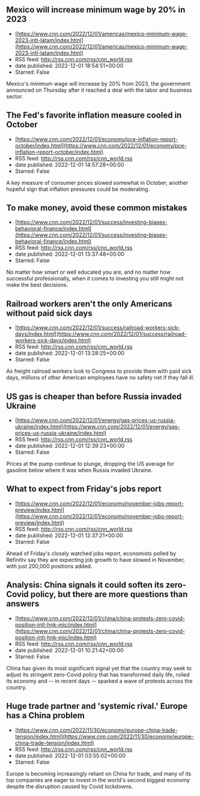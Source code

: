 ## Mexico will increase minimum wage by 20% in 2023
 - [https://www.cnn.com/2022/12/01/americas/mexico-minimum-wage-2023-intl-latam/index.html](https://www.cnn.com/2022/12/01/americas/mexico-minimum-wage-2023-intl-latam/index.html)
 - RSS feed: http://rss.cnn.com/rss/cnn_world.rss
 - date published: 2022-12-01 18:54:51+00:00
 - Starred: False

Mexico's minimum wage will increase by 20% from 2023, the government announced on Thursday after it reached a deal with the labor and business sector.

## The Fed's favorite inflation measure cooled in October
 - [https://www.cnn.com/2022/12/01/economy/pce-inflation-report-october/index.html](https://www.cnn.com/2022/12/01/economy/pce-inflation-report-october/index.html)
 - RSS feed: http://rss.cnn.com/rss/cnn_world.rss
 - date published: 2022-12-01 14:57:28+00:00
 - Starred: False

A key measure of consumer prices slowed somewhat in October, another hopeful sign that inflation pressures could be moderating.

## To make money, avoid these common mistakes
 - [https://www.cnn.com/2022/12/01/success/investing-biases-behavioral-finance/index.html](https://www.cnn.com/2022/12/01/success/investing-biases-behavioral-finance/index.html)
 - RSS feed: http://rss.cnn.com/rss/cnn_world.rss
 - date published: 2022-12-01 13:37:48+00:00
 - Starred: False

No matter how smart or well educated you are, and no matter how successful professionally, when it comes to investing you still might not make the best decisions.

## Railroad workers aren't the only Americans without paid sick days
 - [https://www.cnn.com/2022/12/01/success/railroad-workers-sick-days/index.html](https://www.cnn.com/2022/12/01/success/railroad-workers-sick-days/index.html)
 - RSS feed: http://rss.cnn.com/rss/cnn_world.rss
 - date published: 2022-12-01 13:28:25+00:00
 - Starred: False

As freight railroad workers look to Congress to provide them with paid sick days, millions of other American employees have no safety net if they fall ill.

## US gas is cheaper than before Russia invaded Ukraine
 - [https://www.cnn.com/2022/12/01/energy/gas-prices-us-russia-ukraine/index.html](https://www.cnn.com/2022/12/01/energy/gas-prices-us-russia-ukraine/index.html)
 - RSS feed: http://rss.cnn.com/rss/cnn_world.rss
 - date published: 2022-12-01 12:39:23+00:00
 - Starred: False

Prices at the pump continue to plunge, dropping the US average for gasoline below where it was when Russia invaded Ukraine.

## What to expect from Friday's jobs report
 - [https://www.cnn.com/2022/12/01/economy/november-jobs-report-preview/index.html](https://www.cnn.com/2022/12/01/economy/november-jobs-report-preview/index.html)
 - RSS feed: http://rss.cnn.com/rss/cnn_world.rss
 - date published: 2022-12-01 12:37:21+00:00
 - Starred: False

Ahead of Friday's closely watched jobs report, economists polled by Refinitiv say they are expecting job growth to have slowed in November, with just 200,000 positions added.

## Analysis: China signals it could soften its zero-Covid policy, but there are more questions than answers
 - [https://www.cnn.com/2022/12/01/china/china-protests-zero-covid-position-intl-hnk-mic/index.html](https://www.cnn.com/2022/12/01/china/china-protests-zero-covid-position-intl-hnk-mic/index.html)
 - RSS feed: http://rss.cnn.com/rss/cnn_world.rss
 - date published: 2022-12-01 10:21:42+00:00
 - Starred: False

China has given its most significant signal yet that the country may seek to adjust its stringent zero-Covid policy that has transformed daily life, roiled its economy and -- in recent days -- sparked a wave of protests across the country.

## Huge trade partner and 'systemic rival.' Europe has a China problem
 - [https://www.cnn.com/2022/11/30/economy/europe-china-trade-tension/index.html](https://www.cnn.com/2022/11/30/economy/europe-china-trade-tension/index.html)
 - RSS feed: http://rss.cnn.com/rss/cnn_world.rss
 - date published: 2022-12-01 03:55:02+00:00
 - Starred: False

Europe is becoming increasingly reliant on China for trade, and many of its top companies are eager to invest in the world's second biggest economy despite the disruption caused by Covid lockdowns.
